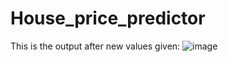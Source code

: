 # House_price_predictor
This is the output after new values given:
![image](https://github.com/user-attachments/assets/488fc47f-d715-4ead-a179-23e1f8c02d0f)
